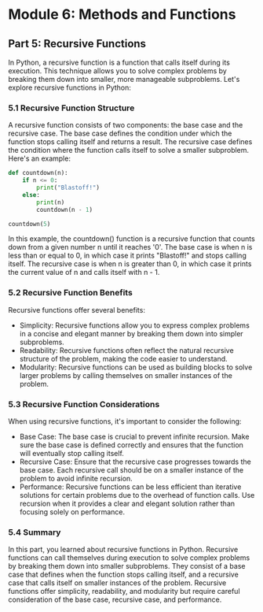 # Module 6: Methods and Functions

## Part 5: Recursive Functions

In Python, a recursive function is a function that calls itself during its execution. This technique allows you to solve
complex problems by breaking them down into smaller, more manageable subproblems. Let's explore recursive functions in Python:

### 5.1 Recursive Function Structure

A recursive function consists of two components: the base case and the recursive case. The base case defines the condition
under which the function stops calling itself and returns a result. The recursive case defines the condition where
the function calls itself to solve a smaller subproblem. Here's an example:

```python
def countdown(n):
    if n <= 0:
        print("Blastoff!")
    else:
        print(n)
        countdown(n - 1)

countdown(5)
```

In this example, the countdown() function is a recursive function that counts down from a given number n until it reaches 
'0'. The base case is when n is less than or equal to 0, in which case it prints "Blastoff!" and stops calling itself. 
The recursive case is when n is greater than 0, in which case it prints the current value of n and calls itself with n - 1.

### 5.2 Recursive Function Benefits

Recursive functions offer several benefits:

- Simplicity: Recursive functions allow you to express complex problems in a concise and elegant manner by breaking them down
 into simpler subproblems.
- Readability: Recursive functions often reflect the natural recursive structure of the problem, making the code easier to 
understand.
- Modularity: Recursive functions can be used as building blocks to solve larger problems by calling themselves on smaller 
instances of the problem.

### 5.3 Recursive Function Considerations

When using recursive functions, it's important to consider the following:

- Base Case: The base case is crucial to prevent infinite recursion. Make sure the base case is defined correctly and ensures
 that the function will eventually stop calling itself.
- Recursive Case: Ensure that the recursive case progresses towards the base case. Each recursive call should be on a smaller
 instance of the problem to avoid infinite recursion.
- Performance: Recursive functions can be less efficient than iterative solutions for certain problems due to the overhead of
 function calls. Use recursion when it provides a clear and elegant solution rather than focusing solely on performance.
 
### 5.4 Summary

In this part, you learned about recursive functions in Python. Recursive functions can call themselves during execution to 
solve complex problems by breaking them down into smaller subproblems. They consist of a base case that defines when the function stops calling itself, and a recursive case that calls itself on smaller instances of the problem. Recursive functions offer simplicity, readability, and modularity but require careful consideration of the base case, recursive case, and performance.